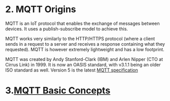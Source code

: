 # 2. MQTT Origins

MQTT is an IoT protocol that enables the exchange of messages between devices. It uses a publish-subscribe model to achieve this.

MQTT works very similarly to the HTTP/HTTPS protocol (where a client sends in a request to a server and receives a response containing what they requested). MQTT is however extremely lightweight and has a low footprint.

MQTT was created by Andy Stanford-Clark (IBM) and Arlen Nipper (CTO at Cirrus Link) in 1999. It is now an OASIS standard, with v3.1.1 being an older ISO standard as well. Version 5 is the latest [MQTT specification](https://mqtt.org/mqtt-specification/)

# 3.[MQTT Basic Concepts](/Eclipse%20_Paho/03_mqtt_basic_concepts.md)